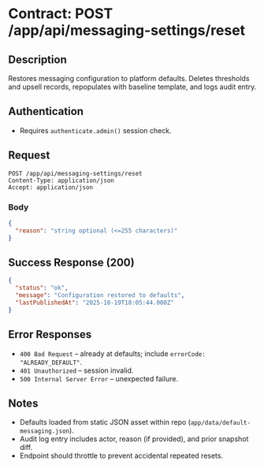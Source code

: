 # Contract: POST /app/api/messaging-settings/reset

## Description
Restores messaging configuration to platform defaults. Deletes thresholds and upsell records, repopulates with baseline template, and logs audit entry.

## Authentication
- Requires `authenticate.admin()` session check.

## Request
```
POST /app/api/messaging-settings/reset
Content-Type: application/json
Accept: application/json
```

### Body
```json
{
  "reason": "string optional (<=255 characters)"
}
```

## Success Response (200)
```json
{
  "status": "ok",
  "message": "Configuration restored to defaults",
  "lastPublishedAt": "2025-10-19T18:05:44.000Z"
}
```

## Error Responses
- `400 Bad Request` – already at defaults; include `errorCode: "ALREADY_DEFAULT"`.
- `401 Unauthorized` – session invalid.
- `500 Internal Server Error` – unexpected failure.

## Notes
- Defaults loaded from static JSON asset within repo (`app/data/default-messaging.json`).
- Audit log entry includes actor, reason (if provided), and prior snapshot diff.
- Endpoint should throttle to prevent accidental repeated resets.
